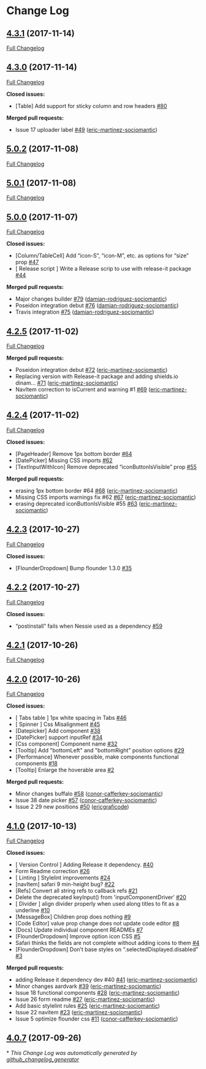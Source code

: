 # Change Log

## [4.3.1](https://github.com/sociomantic-tsunami/nessie/tree/4.3.1) (2017-11-14)
[Full Changelog](https://github.com/sociomantic-tsunami/nessie/compare/4.3.0...4.3.1)

## [4.3.0](https://github.com/sociomantic-tsunami/nessie/tree/4.3.0) (2017-11-14)
[Full Changelog](https://github.com/sociomantic-tsunami/nessie/compare/5.0.2...4.3.0)

**Closed issues:**

- \[Table\] Add support for sticky column and row headers [\#80](https://github.com/sociomantic-tsunami/nessie/issues/80)

**Merged pull requests:**

- Issue 17 uploader label [\#49](https://github.com/sociomantic-tsunami/nessie/pull/49) ([eric-martinez-sociomantic](https://github.com/eric-martinez-sociomantic))

## [5.0.2](https://github.com/sociomantic-tsunami/nessie/tree/5.0.2) (2017-11-08)
[Full Changelog](https://github.com/sociomantic-tsunami/nessie/compare/5.0.1...5.0.2)

## [5.0.1](https://github.com/sociomantic-tsunami/nessie/tree/5.0.1) (2017-11-08)
[Full Changelog](https://github.com/sociomantic-tsunami/nessie/compare/5.0.0...5.0.1)

## [5.0.0](https://github.com/sociomantic-tsunami/nessie/tree/5.0.0) (2017-11-07)
[Full Changelog](https://github.com/sociomantic-tsunami/nessie/compare/4.2.5...5.0.0)

**Closed issues:**

- \[Column/TableCell\] Add “icon-S”, “icon-M”, etc.  as options for “size” prop [\#47](https://github.com/sociomantic-tsunami/nessie/issues/47)
- \[ Release script \] Write a Release scrip to use with release-it package [\#44](https://github.com/sociomantic-tsunami/nessie/issues/44)

**Merged pull requests:**

- Major changes builder [\#79](https://github.com/sociomantic-tsunami/nessie/pull/79) ([damian-rodriguez-sociomantic](https://github.com/damian-rodriguez-sociomantic))
- Poseidon integration debut [\#76](https://github.com/sociomantic-tsunami/nessie/pull/76) ([damian-rodriguez-sociomantic](https://github.com/damian-rodriguez-sociomantic))
- Travis integration [\#75](https://github.com/sociomantic-tsunami/nessie/pull/75) ([damian-rodriguez-sociomantic](https://github.com/damian-rodriguez-sociomantic))

## [4.2.5](https://github.com/sociomantic-tsunami/nessie/tree/4.2.5) (2017-11-02)
[Full Changelog](https://github.com/sociomantic-tsunami/nessie/compare/4.2.4...4.2.5)

**Merged pull requests:**

- Poseidon integration debut [\#72](https://github.com/sociomantic-tsunami/nessie/pull/72) ([eric-martinez-sociomantic](https://github.com/eric-martinez-sociomantic))
- Replacing version with Release-it package and adding shields.io dinam… [\#71](https://github.com/sociomantic-tsunami/nessie/pull/71) ([eric-martinez-sociomantic](https://github.com/eric-martinez-sociomantic))
- NavItem correction to isCurrent and warning \#1 [\#69](https://github.com/sociomantic-tsunami/nessie/pull/69) ([eric-martinez-sociomantic](https://github.com/eric-martinez-sociomantic))

## [4.2.4](https://github.com/sociomantic-tsunami/nessie/tree/4.2.4) (2017-11-02)
[Full Changelog](https://github.com/sociomantic-tsunami/nessie/compare/4.2.3...4.2.4)

**Closed issues:**

- \[PageHeader\] Remove 1px bottom border [\#64](https://github.com/sociomantic-tsunami/nessie/issues/64)
- \[DatePicker\] Missing CSS imports [\#62](https://github.com/sociomantic-tsunami/nessie/issues/62)
- \[TextInputWithIcon\] Remove deprecated “iconButtonIsVisible” prop [\#55](https://github.com/sociomantic-tsunami/nessie/issues/55)

**Merged pull requests:**

- erasing 1px bottom border \#64 [\#68](https://github.com/sociomantic-tsunami/nessie/pull/68) ([eric-martinez-sociomantic](https://github.com/eric-martinez-sociomantic))
- Missing CSS imports warnings fix \#62 [\#67](https://github.com/sociomantic-tsunami/nessie/pull/67) ([eric-martinez-sociomantic](https://github.com/eric-martinez-sociomantic))
- erasing deprecated iconButtonIsVisible \#55 [\#63](https://github.com/sociomantic-tsunami/nessie/pull/63) ([eric-martinez-sociomantic](https://github.com/eric-martinez-sociomantic))

## [4.2.3](https://github.com/sociomantic-tsunami/nessie/tree/4.2.3) (2017-10-27)
[Full Changelog](https://github.com/sociomantic-tsunami/nessie/compare/4.2.2...4.2.3)

**Closed issues:**

- \[FlounderDropdown\] Bump flounder 1.3.0 [\#35](https://github.com/sociomantic-tsunami/nessie/issues/35)

## [4.2.2](https://github.com/sociomantic-tsunami/nessie/tree/4.2.2) (2017-10-27)
[Full Changelog](https://github.com/sociomantic-tsunami/nessie/compare/4.2.1...4.2.2)

**Closed issues:**

- “postinstall” fails when Nessie used as a dependency [\#59](https://github.com/sociomantic-tsunami/nessie/issues/59)

## [4.2.1](https://github.com/sociomantic-tsunami/nessie/tree/4.2.1) (2017-10-26)
[Full Changelog](https://github.com/sociomantic-tsunami/nessie/compare/4.2.0...4.2.1)

## [4.2.0](https://github.com/sociomantic-tsunami/nessie/tree/4.2.0) (2017-10-26)
[Full Changelog](https://github.com/sociomantic-tsunami/nessie/compare/4.1.0...4.2.0)

**Closed issues:**

- \[ Tabs table \] 1px white spacing in Tabs [\#46](https://github.com/sociomantic-tsunami/nessie/issues/46)
- \[ Spinner \] Css Misalignment  [\#45](https://github.com/sociomantic-tsunami/nessie/issues/45)
- \[Datepicker\] Add component [\#38](https://github.com/sociomantic-tsunami/nessie/issues/38)
- \[DatePicker\] support inputRef [\#34](https://github.com/sociomantic-tsunami/nessie/issues/34)
- \[Css component\] Component name [\#32](https://github.com/sociomantic-tsunami/nessie/issues/32)
- \[Tooltip\] Add "bottomLeft" and "bottomRight" position options [\#29](https://github.com/sociomantic-tsunami/nessie/issues/29)
- \[Performance\] Whenever possible, make components functional components [\#18](https://github.com/sociomantic-tsunami/nessie/issues/18)
- \[Tooltip\] Enlarge the hoverable area [\#2](https://github.com/sociomantic-tsunami/nessie/issues/2)

**Merged pull requests:**

- Minor changes buffalo [\#58](https://github.com/sociomantic-tsunami/nessie/pull/58) ([conor-cafferkey-sociomantic](https://github.com/conor-cafferkey-sociomantic))
- Issue 38 date picker [\#57](https://github.com/sociomantic-tsunami/nessie/pull/57) ([conor-cafferkey-sociomantic](https://github.com/conor-cafferkey-sociomantic))
- Issue 2 29 new positions [\#50](https://github.com/sociomantic-tsunami/nessie/pull/50) ([ericgraficode](https://github.com/ericgraficode))

## [4.1.0](https://github.com/sociomantic-tsunami/nessie/tree/4.1.0) (2017-10-13)
[Full Changelog](https://github.com/sociomantic-tsunami/nessie/compare/4.0.7...4.1.0)

**Closed issues:**

- \[ Version Control \] Adding Release it dependency. [\#40](https://github.com/sociomantic-tsunami/nessie/issues/40)
- Form Readme correction [\#26](https://github.com/sociomantic-tsunami/nessie/issues/26)
- \[ Linting \] Stylelint improvements [\#24](https://github.com/sociomantic-tsunami/nessie/issues/24)
- \[navItem\] safari 9 min-height bug? [\#22](https://github.com/sociomantic-tsunami/nessie/issues/22)
- \[Refs\] Convert all string refs to callback refs [\#21](https://github.com/sociomantic-tsunami/nessie/issues/21)
- Delete the deprecated keyInput\(\) from 'inputComponentDriver' [\#20](https://github.com/sociomantic-tsunami/nessie/issues/20)
- \[ Divider \] align divider properly when used along titles to fit as a underline  [\#10](https://github.com/sociomantic-tsunami/nessie/issues/10)
- \[MessageBox\] Children prop does nothing [\#9](https://github.com/sociomantic-tsunami/nessie/issues/9)
- \[Code Editor\] value prop change does not update code editor [\#8](https://github.com/sociomantic-tsunami/nessie/issues/8)
- \[Docs\] Update individual component READMEs [\#7](https://github.com/sociomantic-tsunami/nessie/issues/7)
- \[FlounderDropdown\] Improve option icon CSS [\#5](https://github.com/sociomantic-tsunami/nessie/issues/5)
- Safari thinks the fields are not complete without adding icons to them [\#4](https://github.com/sociomantic-tsunami/nessie/issues/4)
- \[FlounderDropdown\] Don’t base styles on “.selectedDisplayed.disabled” [\#3](https://github.com/sociomantic-tsunami/nessie/issues/3)

**Merged pull requests:**

- adding Release it dependency dev \#40 [\#41](https://github.com/sociomantic-tsunami/nessie/pull/41) ([eric-martinez-sociomantic](https://github.com/eric-martinez-sociomantic))
- Minor changes aardvark [\#39](https://github.com/sociomantic-tsunami/nessie/pull/39) ([eric-martinez-sociomantic](https://github.com/eric-martinez-sociomantic))
- Issue 18 functional components [\#28](https://github.com/sociomantic-tsunami/nessie/pull/28) ([eric-martinez-sociomantic](https://github.com/eric-martinez-sociomantic))
- Issue 26 form readme [\#27](https://github.com/sociomantic-tsunami/nessie/pull/27) ([eric-martinez-sociomantic](https://github.com/eric-martinez-sociomantic))
- Add basic stylelint rules  [\#25](https://github.com/sociomantic-tsunami/nessie/pull/25) ([eric-martinez-sociomantic](https://github.com/eric-martinez-sociomantic))
- Issue 22 navitem [\#23](https://github.com/sociomantic-tsunami/nessie/pull/23) ([eric-martinez-sociomantic](https://github.com/eric-martinez-sociomantic))
- Issue 5 optimize flounder css [\#11](https://github.com/sociomantic-tsunami/nessie/pull/11) ([conor-cafferkey-sociomantic](https://github.com/conor-cafferkey-sociomantic))

## [4.0.7](https://github.com/sociomantic-tsunami/nessie/tree/4.0.7) (2017-09-26)


\* *This Change Log was automatically generated by [github_changelog_generator](https://github.com/skywinder/Github-Changelog-Generator)*